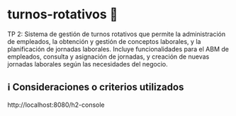 # turnos-rotativos 📅
 TP 2: Sistema de gestión de turnos rotativos que permite la administración de empleados, la obtención y gestión de conceptos laborales, y la planificación de jornadas laborales. Incluye funcionalidades para el ABM de empleados, consulta y asignación de jornadas, y creación de nuevas jornadas laborales según las necesidades del negocio.

## ℹ️ Consideraciones o criterios utilizados

http://localhost:8080/h2-console
